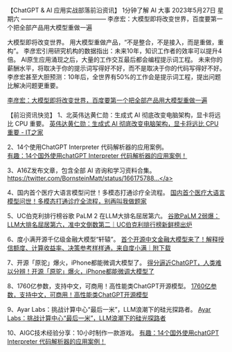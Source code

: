 【ChatGPT &amp; AI 应用实战部落前沿资讯】
1分钟了解 AI 大事
2023年5月27日  星期六
——————————————
李彦宏：大模型即将改变世界，百度要第一个把全部产品用大模型重做一遍

大模型即将改变世界。
用大模型重做产品，“不是整合，不是接入，而是重做，重构”。
李彦宏引用研究机构的数据指出：未来10年，知识工作者的效率可以提升4倍。
AI原生应用涌现之后，大量的工作交互最后都会编程提示词工程。
未来你的薪酬水平，将取决于你的提示词写得好不好，而不是取决于你的代码写得好不好。
李彦宏甚至大胆预测：10年后，全世界有50%的工作会是提示词工程，提出问题比解决问题更重要。

<a class="link-of-topic" href="https://mp.weixin.qq.com/s/V0CfHfUKViCRUulrUwAGCg" title="李彦宏：大模型即将改变世界，百度要第一个把全部产品用大模型重做一遍" target="_blank">李彦宏：大模型即将改变世界，百度要第一个把全部产品用大模型重做一遍</a>



【前沿资讯快览】
1、北英伟达黄仁勋：生成式 AI 彻底改变电脑架构，显卡将远比 CPU 重要。
<a class="link-of-topic" href="https://www.ithome.com/0/695/551.htm" title="英伟达黄仁勋：生成式 AI 彻底改变电脑架构，显卡将远比 CPU 重要 - IT之家" target="_blank">英伟达黄仁勋：生成式 AI 彻底改变电脑架构，显卡将远比 CPU 重要 - IT之家</a>


2、14个使用ChatGPT Interpreter 代码解析器的应用案例。                    
<a class="link-of-topic" href="https://mp.weixin.qq.com/s/cUJkO0sEDTSNFUCth4qf3A" title="有趣：14个国外使用chatGPT  Interpreter 代码解析器的应用案例！" target="_blank">有趣：14个国外使用chatGPT  Interpreter 代码解析器的应用案例！</a>



3、A16Z发布文章，包含全部 AI 咨询和学习资料合集。
<a class="link-of-topic" href="https://twitter.com/BornsteinMatt/status/1661757881463746562" title="https://twitter.com/BornsteinMatt/status/166175788..." target="_blank">https://twitter.com/BornsteinMatt/status/166175788...</a>



4、国内首个医疗大语言模型问世！多模态打通诊疗全流程。
<a class="link-of-topic" href="https://mp.weixin.qq.com/s/wDVT4Z29eggGjiyKvhHoVQ" title="国内首个医疗大语言模型问世！多模态打通诊疗全流程，别再叫我做题家" target="_blank">国内首个医疗大语言模型问世！多模态打通诊疗全流程，别再叫我做题家</a>    



5、UC伯克利排行榜谷歌 PaLM 2 在LLM大排名屈居第六。
<a class="link-of-topic" href="https://mp.weixin.qq.com/s/iKARHNklT7gPr8xIR0wAgg" title="谷歌PaLM 2弱爆：LLM大排名屈居第六，准中文倒数第二｜UC伯克利排行榜新鲜榜出炉" target="_blank">谷歌PaLM 2弱爆：LLM大排名屈居第六，准中文倒数第二｜UC伯克利排行榜新鲜榜出炉</a>    



6、度小满开源千亿级金融大模型“轩辕”。
<a class="link-of-topic" href="https://mp.weixin.qq.com/s/cQ72KvOhYf6Cojzn2l35dQ" title="首个开源中文金融大模型来了！解释授信额度、计算收益率、决策参考样样通，来自度小满｜附下载" target="_blank">首个开源中文金融大模型来了！解释授信额度、计算收益率、决策参考样样通，来自度小满｜附下载</a>



7、开源「原驼」爆火，iPhone都能微调大模型了。
<a class="link-of-topic" href="https://mp.weixin.qq.com/s/VPoITOHY9AXy5lxT3BzXpg" title="得分逼近ChatGPT，人类难以分辨！开源「原驼」爆火，iPhone都能微调大模型了" target="_blank">得分逼近ChatGPT，人类难以分辨！开源「原驼」爆火，iPhone都能微调大模型了</a>   



8、1760亿参数，支持中文，可商用！高性能类ChatGPT开源模型。
<a class="link-of-topic" href="https://mp.weixin.qq.com/s/maqqdc8UOOrrDmMKsbFOhQ" title="1760亿参数，支持中文，可商用！高性能类ChatGPT开源模型" target="_blank">1760亿参数，支持中文，可商用！高性能类ChatGPT开源模型</a>



9、Ayar Labs：挑战计算中心“最后一米”，LLM浪潮下的硅光探路者。
<a class="link-of-topic" href="https://mp.weixin.qq.com/s/7-nQLvS8Od2TXinFnpmf8g" title="Ayar Labs：挑战计算中心“最后一米”，LLM浪潮下的硅光探路者" target="_blank">Ayar Labs：挑战计算中心“最后一米”，LLM浪潮下的硅光探路者</a>   



10、AIGC技术经验分享：10小时制作一款游戏。
<a class="link-of-topic" href="https://mp.weixin.qq.com/s/cUJkO0sEDTSNFUCth4qf3A" title="有趣：14个国外使用chatGPT  Interpreter 代码解析器的应用案例！" target="_blank">有趣：14个国外使用chatGPT  Interpreter 代码解析器的应用案例！</a>    






